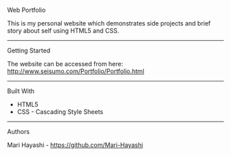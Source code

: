 Web Portfolio

This is my personal website which demonstrates side projects and brief story about self using HTML5 and CSS.

---------------------------
Getting Started

The website can be accessed from here: http://www.seisumo.com/Portfolio/Portfolio.html

---------------------------
Built With

- HTML5
- CSS - Cascading Style Sheets

---------------------------
Authors

Mari Hayashi - https://github.com/Mari-Hayashi
